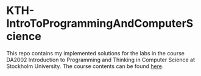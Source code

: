 # KTH-IntroToProgrammingAndComputerScience

This repo contains my implemented solutions for the labs in the course DA2002 Introduction to Programming and Thinking in Computer Science at Stockholm University. The course contents can be found [here](https://sisu.it.su.se/pdf_creator/18589/23385). 

